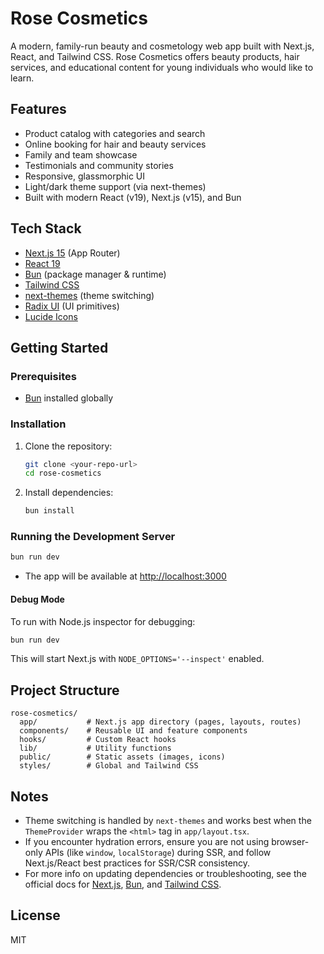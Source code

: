 # Rose Cosmetics

A modern, family-run beauty and cosmetology web app built with Next.js, React, and Tailwind CSS. Rose Cosmetics offers beauty products, hair services, and educational content for young individuals who would like to learn.

## Features
- Product catalog with categories and search
- Online booking for hair and beauty services
- Family and team showcase
- Testimonials and community stories
- Responsive, glassmorphic UI
- Light/dark theme support (via next-themes)
- Built with modern React (v19), Next.js (v15), and Bun

## Tech Stack
- [Next.js 15](https://nextjs.org/) (App Router)
- [React 19](https://react.dev/)
- [Bun](https://bun.sh/) (package manager & runtime)
- [Tailwind CSS](https://tailwindcss.com/)
- [next-themes](https://github.com/pacocoursey/next-themes) (theme switching)
- [Radix UI](https://www.radix-ui.com/) (UI primitives)
- [Lucide Icons](https://lucide.dev/)

## Getting Started

### Prerequisites
- [Bun](https://bun.sh/) installed globally

### Installation
1. Clone the repository:
   ```sh
   git clone <your-repo-url>
   cd rose-cosmetics
   ```
2. Install dependencies:
   ```sh
   bun install
   ```

### Running the Development Server
```sh
bun run dev
```
- The app will be available at [http://localhost:3000](http://localhost:3000)

#### Debug Mode
To run with Node.js inspector for debugging:
```sh
bun run dev
```
This will start Next.js with `NODE_OPTIONS='--inspect'` enabled.

## Project Structure
```
rose-cosmetics/
  app/           # Next.js app directory (pages, layouts, routes)
  components/    # Reusable UI and feature components
  hooks/         # Custom React hooks
  lib/           # Utility functions
  public/        # Static assets (images, icons)
  styles/        # Global and Tailwind CSS
```

## Notes
- Theme switching is handled by `next-themes` and works best when the `ThemeProvider` wraps the `<html>` tag in `app/layout.tsx`.
- If you encounter hydration errors, ensure you are not using browser-only APIs (like `window`, `localStorage`) during SSR, and follow Next.js/React best practices for SSR/CSR consistency.
- For more info on updating dependencies or troubleshooting, see the official docs for [Next.js](https://nextjs.org/docs), [Bun](https://bun.sh/docs), and [Tailwind CSS](https://tailwindcss.com/docs).

## License
MIT 